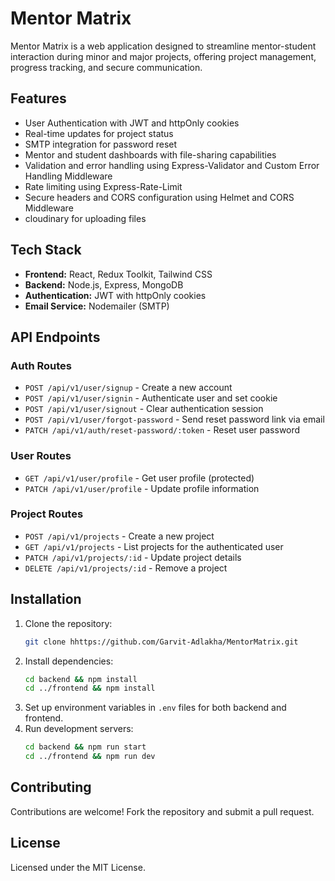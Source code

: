 # Mentor Matrix

Mentor Matrix is a web application designed to streamline mentor-student interaction during minor and major projects, offering project management, progress tracking, and secure communication.

## Features

- User Authentication with JWT and httpOnly cookies
- Real-time updates for project status
- SMTP integration for password reset
- Mentor and student dashboards with file-sharing capabilities
- Validation and error handling using Express-Validator and Custom Error Handling Middleware
- Rate limiting using Express-Rate-Limit
- Secure headers and CORS configuration using Helmet and CORS Middleware
- cloudinary for uploading files

## Tech Stack

- **Frontend:** React, Redux Toolkit, Tailwind CSS
- **Backend:** Node.js, Express, MongoDB
- **Authentication:** JWT with httpOnly cookies
- **Email Service:** Nodemailer (SMTP)

## API Endpoints

### **Auth Routes**

- `POST /api/v1/user/signup` - Create a new account
- `POST /api/v1/user/signin` - Authenticate user and set cookie
- `POST /api/v1/user/signout` - Clear authentication session
- `POST /api/v1/user/forgot-password` - Send reset password link via email
- `PATCH /api/v1/auth/reset-password/:token` - Reset user password

### **User Routes**

- `GET /api/v1/user/profile` - Get user profile (protected)
- `PATCH /api/v1/user/profile` - Update profile information

### **Project Routes**

- `POST /api/v1/projects` - Create a new project
- `GET /api/v1/projects` - List projects for the authenticated user
- `PATCH /api/v1/projects/:id` - Update project details
- `DELETE /api/v1/projects/:id` - Remove a project

## Installation

1. Clone the repository:
   ```bash
   git clone hhttps://github.com/Garvit-Adlakha/MentorMatrix.git
   ```
2. Install dependencies:
   ```bash
   cd backend && npm install
   cd ../frontend && npm install
   ```
3. Set up environment variables in `.env` files for both backend and frontend.
4. Run development servers:
   ```bash
   cd backend && npm run start
   cd ../frontend && npm run dev
   ```

## Contributing

Contributions are welcome! Fork the repository and submit a pull request.

## License

Licensed under the MIT License.

